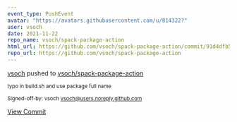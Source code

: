 ```yaml
---
event_type: PushEvent
avatar: "https://avatars.githubusercontent.com/u/814322?"
user: vsoch
date: 2021-11-22
repo_name: vsoch/spack-package-action
html_url: https://github.com/vsoch/spack-package-action/commit/91d4dfb53621138eeecd9b344737f5d94e1bd135
repo_url: https://github.com/vsoch/spack-package-action
---
```


<a href='https://github.com/vsoch' target='_blank'>vsoch</a> pushed to <a href='https://github.com/vsoch/spack-package-action' target='_blank'>vsoch/spack-package-action</a>

<small>typo in build.sh and use package full name

Signed-off-by: vsoch <vsoch@users.noreply.github.com></small>

<a href='https://github.com/vsoch/spack-package-action/commit/91d4dfb53621138eeecd9b344737f5d94e1bd135' target='_blank'>View Commit</a>